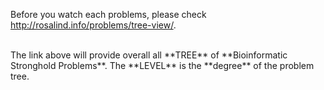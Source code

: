 Before you watch each problems, please check http://rosalind.info/problems/tree-view/.

<br/>
The link above will provide overall all **TREE** of **Bioinformatic Stronghold Problems**.  
The **LEVEL** is the **degree** of the problem tree.
